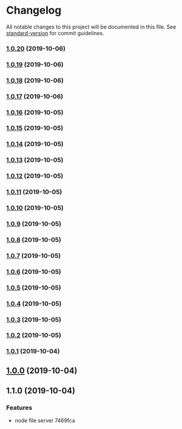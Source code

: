 # Changelog

All notable changes to this project will be documented in this file. See [standard-version](https://github.com/conventional-changelog/standard-version) for commit guidelines.

### [1.0.20](https://github.com/shayeLee/file-server/compare/v1.0.19...v1.0.20) (2019-10-06)

### [1.0.19](https://github.com/shayeLee/file-server/compare/v1.0.18...v1.0.19) (2019-10-06)

### [1.0.18](https://github.com/shayeLee/file-server/compare/v1.0.17...v1.0.18) (2019-10-06)

### [1.0.17](https://github.com/shayeLee/file-server/compare/v1.0.16...v1.0.17) (2019-10-06)

### [1.0.16](https://github.com/shayeLee/file-server/compare/v1.0.15...v1.0.16) (2019-10-05)

### [1.0.15](https://github.com/shayeLee/file-server/compare/v1.0.14...v1.0.15) (2019-10-05)

### [1.0.14](https://github.com/shayeLee/file-server/compare/v1.0.13...v1.0.14) (2019-10-05)

### [1.0.13](https://github.com/shayeLee/file-server/compare/v1.0.12...v1.0.13) (2019-10-05)

### [1.0.12](https://github.com/shayeLee/file-server/compare/v1.0.11...v1.0.12) (2019-10-05)

### [1.0.11](https://github.com/shayeLee/file-server/compare/v1.0.10...v1.0.11) (2019-10-05)

### [1.0.10](https://github.com/shayeLee/file-server/compare/v1.0.9...v1.0.10) (2019-10-05)

### [1.0.9](https://github.com/shayeLee/file-server/compare/v1.0.8...v1.0.9) (2019-10-05)

### [1.0.8](https://github.com/shayeLee/file-server/compare/v1.0.7...v1.0.8) (2019-10-05)

### [1.0.7](https://github.com/shayeLee/file-server/compare/v1.0.6...v1.0.7) (2019-10-05)

### [1.0.6](https://github.com/shayeLee/file-server/compare/v1.0.5...v1.0.6) (2019-10-05)

### [1.0.5](https://github.com/shayeLee/file-server/compare/v1.0.4...v1.0.5) (2019-10-05)

### [1.0.4](https://github.com/shayeLee/file-server/compare/v1.0.3...v1.0.4) (2019-10-05)

### [1.0.3](https://github.com/shayeLee/file-server/compare/v1.0.2...v1.0.3) (2019-10-05)

### [1.0.2](https://github.com/shayeLee/file-server/compare/v1.0.1...v1.0.2) (2019-10-05)

### [1.0.1](https://github.com/shayeLee/file-server/compare/v1.0.0...v1.0.1) (2019-10-04)

## [1.0.0](https://github.com/shayeLee/file-server/compare/v1.1.0...v1.0.0) (2019-10-04)

## 1.1.0 (2019-10-04)


### Features

* node file server 7469fca
